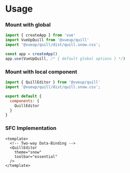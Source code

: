 # Usage

### Mount with global

``` javascript
import { createApp } from 'vue'
import VueUpQuill from '@vueup/quill'
import '@vueup/quill/dist/quill.snow.css';

const app = createApp()
app.use(VueUpQuill, /* { default global options } */)
```

### Mount with local component

``` javascript
import { QuillEditor } from '@vueup/quill'
import '@vueup/quill/dist/quill.snow.css';

export default {
  components: {
    QuillEditor
  }
}
```

### SFC Implementation

``` vue
<template>
  <!-- Two-way Data-Binding -->
  <QuillEditor
    theme="snow"
    toolbar="essential"
  />
</template>
```